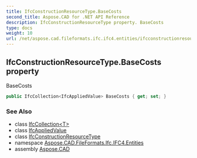 ```yaml
---
title: IfcConstructionResourceType.BaseCosts
second_title: Aspose.CAD for .NET API Reference
description: IfcConstructionResourceType property. BaseCosts
type: docs
weight: 10
url: /net/aspose.cad.fileformats.ifc.ifc4.entities/ifcconstructionresourcetype/basecosts/
---
```

## IfcConstructionResourceType.BaseCosts property

BaseCosts

```csharp
public IfcCollection<IfcAppliedValue> BaseCosts { get; set; }
```

### See Also

* class [IfcCollection&lt;T&gt;](../../../aspose.cad.fileformats.ifc/ifccollection-1/)
* class [IfcAppliedValue](../../ifcappliedvalue/)
* class [IfcConstructionResourceType](../)
* namespace [Aspose.CAD.FileFormats.Ifc.IFC4.Entities](../../ifcconstructionresourcetype/)
* assembly [Aspose.CAD](../../../)


